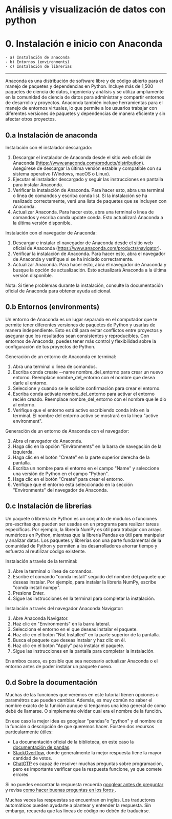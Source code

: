 # Análisis y visualización de datos con python
# 0. Instalación e inicio con Anaconda

    - a) Instalación de anaconda
    - b) Entornos (environments)
    - c) Instalación de librerias

---

Anaconda es una distribución de software libre y de código abierto para el manejo de paquetes y dependencias en Python. Incluye más de 1,500 paquetes de ciencia de datos, ingeniería y análisis y se utiliza ampliamente en la comunidad de ciencia de datos para administrar y compartir entornos de desarrollo y proyectos. Anaconda también incluye herramientas para el manejo de entornos virtuales, lo que permite a los usuarios trabajar con diferentes versiones de paquetes y dependencias de manera eficiente y sin afectar otros proyectos.



## 0.a Instalación de anaconda

Instalación con el instalador descargado:

1. Descargar el instalador de Anaconda desde el sitio web oficial de Anaconda (https://www.anaconda.com/products/distribution). Asegúrese de descargar la última versión estable y compatible con su sistema operativo (Windows, macOS o Linux).
2. Ejecutar el instalador descargado y seguir las instrucciones en pantalla para instalar Anaconda.
3. Verificar la instalación de Anaconda. Para hacer esto, abra una terminal o línea de comandos y escriba conda list. Si la instalación se ha realizado correctamente, verá una lista de paquetes que se incluyen con Anaconda.
4. Actualizar Anaconda. Para hacer esto, abra una terminal o línea de comandos y escriba conda update conda. Esto actualizará Anaconda a la última versión disponible.

Instalación con el navegador de Anaconda:
1. Descargar e instalar el navegador de Anaconda desde el sitio web oficial de Anaconda (https://www.anaconda.com/products/navigator).
2. Verificar la instalación de Anaconda. Para hacer esto, abra el navegador de Anaconda y verifique si se ha iniciado correctamente.
3. Actualizar Anaconda. Para hacer esto, abra el navegador de Anaconda y busque la opción de actualización. Esto actualizará Anaconda a la última versión disponible.

Nota: Si tiene problemas durante la instalación, consulte la documentación oficial de Anaconda para obtener ayuda adicional.



## 0.b Entornos (environments)

Un entorno de Anaconda es un lugar separado en el computador que te permite tener diferentes versiones de paquetes de Python y usarlas de manera independiente. Esto es útil para evitar conflictos entre proyectos y asegurar que los resultados sean consistentes y reproducibles. Con entornos de Anaconda, puedes tener más control y flexibilidad sobre la configuración de tus proyectos de Python.

Generación de un entorno de Anaconda en terminal:
1. Abra una terminal o línea de comandos.
2. Escriba conda create --name nombre_del_entorno para crear un nuevo entorno. Reemplace nombre_del_entorno con el nombre que desea darle al entorno.
3. Seleccione y cuando se le solicite confirmación para crear el entorno.
4. Escriba conda activate nombre_del_entorno para activar el entorno recién creado. Reemplace nombre_del_entorno con el nombre que le dio al entorno.
5. Verifique que el entorno está activo escribiendo conda info en la terminal. El nombre del entorno activo se mostrará en la línea "active environment".

Generación de un entorno de Anaconda con el navegador:
1. Abra el navegador de Anaconda.
2. Haga clic en la opción "Environments" en la barra de navegación de la izquierda.
3. Haga clic en el botón "Create" en la parte superior derecha de la pantalla.
4. Escriba un nombre para el entorno en el campo "Name" y seleccione una versión de Python en el campo "Python".
5. Haga clic en el botón "Create" para crear el entorno.
6. Verifique que el entorno está seleccionado en la sección "Environments" del navegador de Anaconda.


## 0.c Instalación de librerias

Un paquete o librería de Python es un conjunto de módulos o funciones pre-escritas que pueden ser usadas en un programa para realizar tareas específicas. Por ejemplo, la librería NumPy es útil para trabajar con arrays numéricos en Python, mientras que la librería Pandas es útil para manipular y analizar datos. Los paquetes y librerías son una parte fundamental de la comunidad de Python y permiten a los desarrolladores ahorrar tiempo y esfuerzo al reutilizar código existente.

Instalación a través de la terminal:

1. Abre la terminal o línea de comandos.
2. Escribe el comando "conda install" seguido del nombre del paquete que deseas instalar. Por ejemplo, para instalar la librería NumPy, escribe "conda install numpy".
3. Presiona Enter.
4. Sigue las instrucciones en la terminal para completar la instalación.

Instalación a través del navegador Anaconda Navigator:

1. Abre Anaconda Navigator.
2. Haz clic en "Environments" en la barra lateral.
3. Selecciona el entorno en el que deseas instalar el paquete.
4. Haz clic en el botón "Not Installed" en la parte superior de la pantalla.
5. Busca el paquete que deseas instalar y haz clic en él.
6. Haz clic en el botón "Apply" para instalar el paquete.
7. Sigue las instrucciones en la pantalla para completar la instalación.

En ambos casos, es posible que sea necesario actualizar Anaconda o el entorno antes de poder instalar un paquete nuevo.



## 0.d Sobre la documentación
Muchas de las funciones que veremos en este tutorial tienen opciones o paramétros que pueden cambiar. Además, es muy común no saber el nombre exacto de la función aunque si tengamos una idea general de como debé de llamarse. O simplemente olvidar cual era el nombre de la función. 

En ese caso la mejor idea es googlear "pandas"o "python" y el nombre de la función o descripción de que queremos hacer. Existen dos recursos particularmente útiles:

* La documentación oficial de la biblioteca, en este caso la [documentación de pandas](https://pandas.pydata.org/pandas-docs/stable/).
* [StackOverflow](stackoverflow.com/), donde generalmente la mejor respuesta tiene la mayor cantidad de votos.
* [ChatGTP](https://chat.openai.com/chat) es capaz de resolver muchas preguntas sobre programación, pero es importante verificar que la respuesta funcione, ya que comete errores

Si no puedes encontrar la respuesta recuerda [googlear antes de preguntar](https://xkcd.com/627/) y revisa [como hacer buenas preguntas en los foros ](https://stackoverflow.com/help/how-to-ask).

Muchas veces las respuestas se encuentran en ingles. Los traductores automáticos pueden ayudarte a plantear y entender la respuesta. Sin embargo, recuerda que las lineas de código no debén de traducirse.